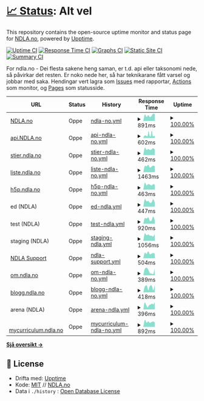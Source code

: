 # [📈 Status](https://status.ndla.no): <!--live status--> **Alt vel**

This repository contains the open-source uptime monitor and status page for [NDLA.no](https://ndla.no), powered by [Upptime](https://github.com/upptime/upptime).

[![Uptime CI](https://github.com/NDLANO/oppetid/workflows/Uptime%20CI/badge.svg)](https://github.com/NDLANO/oppetid/actions?query=workflow%3A%22Uptime+CI%22)
[![Response Time CI](https://github.com/NDLANO/oppetid/workflows/Response%20Time%20CI/badge.svg)](https://github.com/NDLANO/oppetid/actions?query=workflow%3A%22Response+Time+CI%22)
[![Graphs CI](https://github.com/NDLANO/oppetid/workflows/Graphs%20CI/badge.svg)](https://github.com/NDLANO/oppetid/actions?query=workflow%3A%22Graphs+CI%22)
[![Static Site CI](https://github.com/NDLANO/oppetid/workflows/Static%20Site%20CI/badge.svg)](https://github.com/NDLANO/oppetid/actions?query=workflow%3A%22Static+Site+CI%22)
[![Summary CI](https://github.com/NDLANO/oppetid/workflows/Summary%20CI/badge.svg)](https://github.com/NDLANO/oppetid/actions?query=workflow%3A%22Summary+CI%22)

For ndla.no - Dei flesta sakene heng saman, er t.d. api eller taksonomi nede, så påvirkar det resten. Er noko nede her, så har teknikarane fått varsel og jobbar med saka.
Hendingar vert lagra som [Issues](https://github.com/NDLANO/oppetid/issues) med rapportar, [Actions](https://github.com/NDLANO/oppetid/actions) som monitor, og [Pages](https://NDLANO.github.io/oppetid/) som statusside.

<!--start: status pages-->
<!-- This summary is generated by Upptime (https://github.com/upptime/upptime) -->
<!-- Do not edit this manually, your changes will be overwritten -->
<!-- prettier-ignore -->
| URL | Status | History | Response Time | Uptime |
| --- | ------ | ------- | ------------- | ------ |
| <img alt="" src="https://ndla.no/static/ndla-favicon.png" height="13"> [NDLA.no](https://ndla.no) | Oppe | [ndla-no.yml](https://github.com/NDLANO/oppetid/commits/HEAD/history/ndla-no.yml) | <details><summary><img alt="Response time graph" src="./graphs/ndla-no/response-time-week.png" height="20"> 891ms</summary><br><a href="https://status.ndla.no/history/ndla-no"><img alt="Response time 861" src="https://img.shields.io/endpoint?url=https%3A%2F%2Fraw.githubusercontent.com%2FNDLANO%2Foppetid%2FHEAD%2Fapi%2Fndla-no%2Fresponse-time.json"></a><br><a href="https://status.ndla.no/history/ndla-no"><img alt="24-hour response time 1172" src="https://img.shields.io/endpoint?url=https%3A%2F%2Fraw.githubusercontent.com%2FNDLANO%2Foppetid%2FHEAD%2Fapi%2Fndla-no%2Fresponse-time-day.json"></a><br><a href="https://status.ndla.no/history/ndla-no"><img alt="7-day response time 891" src="https://img.shields.io/endpoint?url=https%3A%2F%2Fraw.githubusercontent.com%2FNDLANO%2Foppetid%2FHEAD%2Fapi%2Fndla-no%2Fresponse-time-week.json"></a><br><a href="https://status.ndla.no/history/ndla-no"><img alt="30-day response time 942" src="https://img.shields.io/endpoint?url=https%3A%2F%2Fraw.githubusercontent.com%2FNDLANO%2Foppetid%2FHEAD%2Fapi%2Fndla-no%2Fresponse-time-month.json"></a><br><a href="https://status.ndla.no/history/ndla-no"><img alt="1-year response time 860" src="https://img.shields.io/endpoint?url=https%3A%2F%2Fraw.githubusercontent.com%2FNDLANO%2Foppetid%2FHEAD%2Fapi%2Fndla-no%2Fresponse-time-year.json"></a></details> | <details><summary><a href="https://status.ndla.no/history/ndla-no">100.00%</a></summary><a href="https://status.ndla.no/history/ndla-no"><img alt="All-time uptime 100.00%" src="https://img.shields.io/endpoint?url=https%3A%2F%2Fraw.githubusercontent.com%2FNDLANO%2Foppetid%2FHEAD%2Fapi%2Fndla-no%2Fuptime.json"></a><br><a href="https://status.ndla.no/history/ndla-no"><img alt="24-hour uptime 100.00%" src="https://img.shields.io/endpoint?url=https%3A%2F%2Fraw.githubusercontent.com%2FNDLANO%2Foppetid%2FHEAD%2Fapi%2Fndla-no%2Fuptime-day.json"></a><br><a href="https://status.ndla.no/history/ndla-no"><img alt="7-day uptime 100.00%" src="https://img.shields.io/endpoint?url=https%3A%2F%2Fraw.githubusercontent.com%2FNDLANO%2Foppetid%2FHEAD%2Fapi%2Fndla-no%2Fuptime-week.json"></a><br><a href="https://status.ndla.no/history/ndla-no"><img alt="30-day uptime 100.00%" src="https://img.shields.io/endpoint?url=https%3A%2F%2Fraw.githubusercontent.com%2FNDLANO%2Foppetid%2FHEAD%2Fapi%2Fndla-no%2Fuptime-month.json"></a><br><a href="https://status.ndla.no/history/ndla-no"><img alt="1-year uptime 100.00%" src="https://img.shields.io/endpoint?url=https%3A%2F%2Fraw.githubusercontent.com%2FNDLANO%2Foppetid%2FHEAD%2Fapi%2Fndla-no%2Fuptime-year.json"></a></details>
| <img alt="" src="https://ndla.no/static/ndla-favicon.png" height="13"> [api.NDLA.no](https://api.ndla.no) | Oppe | [api-ndla-no.yml](https://github.com/NDLANO/oppetid/commits/HEAD/history/api-ndla-no.yml) | <details><summary><img alt="Response time graph" src="./graphs/api-ndla-no/response-time-week.png" height="20"> 602ms</summary><br><a href="https://status.ndla.no/history/api-ndla-no"><img alt="Response time 477" src="https://img.shields.io/endpoint?url=https%3A%2F%2Fraw.githubusercontent.com%2FNDLANO%2Foppetid%2FHEAD%2Fapi%2Fapi-ndla-no%2Fresponse-time.json"></a><br><a href="https://status.ndla.no/history/api-ndla-no"><img alt="24-hour response time 452" src="https://img.shields.io/endpoint?url=https%3A%2F%2Fraw.githubusercontent.com%2FNDLANO%2Foppetid%2FHEAD%2Fapi%2Fapi-ndla-no%2Fresponse-time-day.json"></a><br><a href="https://status.ndla.no/history/api-ndla-no"><img alt="7-day response time 602" src="https://img.shields.io/endpoint?url=https%3A%2F%2Fraw.githubusercontent.com%2FNDLANO%2Foppetid%2FHEAD%2Fapi%2Fapi-ndla-no%2Fresponse-time-week.json"></a><br><a href="https://status.ndla.no/history/api-ndla-no"><img alt="30-day response time 507" src="https://img.shields.io/endpoint?url=https%3A%2F%2Fraw.githubusercontent.com%2FNDLANO%2Foppetid%2FHEAD%2Fapi%2Fapi-ndla-no%2Fresponse-time-month.json"></a><br><a href="https://status.ndla.no/history/api-ndla-no"><img alt="1-year response time 477" src="https://img.shields.io/endpoint?url=https%3A%2F%2Fraw.githubusercontent.com%2FNDLANO%2Foppetid%2FHEAD%2Fapi%2Fapi-ndla-no%2Fresponse-time-year.json"></a></details> | <details><summary><a href="https://status.ndla.no/history/api-ndla-no">100.00%</a></summary><a href="https://status.ndla.no/history/api-ndla-no"><img alt="All-time uptime 99.98%" src="https://img.shields.io/endpoint?url=https%3A%2F%2Fraw.githubusercontent.com%2FNDLANO%2Foppetid%2FHEAD%2Fapi%2Fapi-ndla-no%2Fuptime.json"></a><br><a href="https://status.ndla.no/history/api-ndla-no"><img alt="24-hour uptime 100.00%" src="https://img.shields.io/endpoint?url=https%3A%2F%2Fraw.githubusercontent.com%2FNDLANO%2Foppetid%2FHEAD%2Fapi%2Fapi-ndla-no%2Fuptime-day.json"></a><br><a href="https://status.ndla.no/history/api-ndla-no"><img alt="7-day uptime 100.00%" src="https://img.shields.io/endpoint?url=https%3A%2F%2Fraw.githubusercontent.com%2FNDLANO%2Foppetid%2FHEAD%2Fapi%2Fapi-ndla-no%2Fuptime-week.json"></a><br><a href="https://status.ndla.no/history/api-ndla-no"><img alt="30-day uptime 99.94%" src="https://img.shields.io/endpoint?url=https%3A%2F%2Fraw.githubusercontent.com%2FNDLANO%2Foppetid%2FHEAD%2Fapi%2Fapi-ndla-no%2Fuptime-month.json"></a><br><a href="https://status.ndla.no/history/api-ndla-no"><img alt="1-year uptime 99.98%" src="https://img.shields.io/endpoint?url=https%3A%2F%2Fraw.githubusercontent.com%2FNDLANO%2Foppetid%2FHEAD%2Fapi%2Fapi-ndla-no%2Fuptime-year.json"></a></details>
| <img alt="" src="https://ndla.no/static/ndla-favicon.png" height="13"> [stier.ndla.no](https://stier.ndla.no) | Oppe | [stier-ndla-no.yml](https://github.com/NDLANO/oppetid/commits/HEAD/history/stier-ndla-no.yml) | <details><summary><img alt="Response time graph" src="./graphs/stier-ndla-no/response-time-week.png" height="20"> 462ms</summary><br><a href="https://status.ndla.no/history/stier-ndla-no"><img alt="Response time 494" src="https://img.shields.io/endpoint?url=https%3A%2F%2Fraw.githubusercontent.com%2FNDLANO%2Foppetid%2FHEAD%2Fapi%2Fstier-ndla-no%2Fresponse-time.json"></a><br><a href="https://status.ndla.no/history/stier-ndla-no"><img alt="24-hour response time 574" src="https://img.shields.io/endpoint?url=https%3A%2F%2Fraw.githubusercontent.com%2FNDLANO%2Foppetid%2FHEAD%2Fapi%2Fstier-ndla-no%2Fresponse-time-day.json"></a><br><a href="https://status.ndla.no/history/stier-ndla-no"><img alt="7-day response time 462" src="https://img.shields.io/endpoint?url=https%3A%2F%2Fraw.githubusercontent.com%2FNDLANO%2Foppetid%2FHEAD%2Fapi%2Fstier-ndla-no%2Fresponse-time-week.json"></a><br><a href="https://status.ndla.no/history/stier-ndla-no"><img alt="30-day response time 493" src="https://img.shields.io/endpoint?url=https%3A%2F%2Fraw.githubusercontent.com%2FNDLANO%2Foppetid%2FHEAD%2Fapi%2Fstier-ndla-no%2Fresponse-time-month.json"></a><br><a href="https://status.ndla.no/history/stier-ndla-no"><img alt="1-year response time 491" src="https://img.shields.io/endpoint?url=https%3A%2F%2Fraw.githubusercontent.com%2FNDLANO%2Foppetid%2FHEAD%2Fapi%2Fstier-ndla-no%2Fresponse-time-year.json"></a></details> | <details><summary><a href="https://status.ndla.no/history/stier-ndla-no">100.00%</a></summary><a href="https://status.ndla.no/history/stier-ndla-no"><img alt="All-time uptime 100.00%" src="https://img.shields.io/endpoint?url=https%3A%2F%2Fraw.githubusercontent.com%2FNDLANO%2Foppetid%2FHEAD%2Fapi%2Fstier-ndla-no%2Fuptime.json"></a><br><a href="https://status.ndla.no/history/stier-ndla-no"><img alt="24-hour uptime 100.00%" src="https://img.shields.io/endpoint?url=https%3A%2F%2Fraw.githubusercontent.com%2FNDLANO%2Foppetid%2FHEAD%2Fapi%2Fstier-ndla-no%2Fuptime-day.json"></a><br><a href="https://status.ndla.no/history/stier-ndla-no"><img alt="7-day uptime 100.00%" src="https://img.shields.io/endpoint?url=https%3A%2F%2Fraw.githubusercontent.com%2FNDLANO%2Foppetid%2FHEAD%2Fapi%2Fstier-ndla-no%2Fuptime-week.json"></a><br><a href="https://status.ndla.no/history/stier-ndla-no"><img alt="30-day uptime 100.00%" src="https://img.shields.io/endpoint?url=https%3A%2F%2Fraw.githubusercontent.com%2FNDLANO%2Foppetid%2FHEAD%2Fapi%2Fstier-ndla-no%2Fuptime-month.json"></a><br><a href="https://status.ndla.no/history/stier-ndla-no"><img alt="1-year uptime 100.00%" src="https://img.shields.io/endpoint?url=https%3A%2F%2Fraw.githubusercontent.com%2FNDLANO%2Foppetid%2FHEAD%2Fapi%2Fstier-ndla-no%2Fuptime-year.json"></a></details>
| <img alt="" src="https://ndla.no/static/ndla-favicon.png" height="13"> [liste.ndla.no](https://liste.ndla.no) | Oppe | [liste-ndla-no.yml](https://github.com/NDLANO/oppetid/commits/HEAD/history/liste-ndla-no.yml) | <details><summary><img alt="Response time graph" src="./graphs/liste-ndla-no/response-time-week.png" height="20"> 1463ms</summary><br><a href="https://status.ndla.no/history/liste-ndla-no"><img alt="Response time 1134" src="https://img.shields.io/endpoint?url=https%3A%2F%2Fraw.githubusercontent.com%2FNDLANO%2Foppetid%2FHEAD%2Fapi%2Fliste-ndla-no%2Fresponse-time.json"></a><br><a href="https://status.ndla.no/history/liste-ndla-no"><img alt="24-hour response time 1973" src="https://img.shields.io/endpoint?url=https%3A%2F%2Fraw.githubusercontent.com%2FNDLANO%2Foppetid%2FHEAD%2Fapi%2Fliste-ndla-no%2Fresponse-time-day.json"></a><br><a href="https://status.ndla.no/history/liste-ndla-no"><img alt="7-day response time 1463" src="https://img.shields.io/endpoint?url=https%3A%2F%2Fraw.githubusercontent.com%2FNDLANO%2Foppetid%2FHEAD%2Fapi%2Fliste-ndla-no%2Fresponse-time-week.json"></a><br><a href="https://status.ndla.no/history/liste-ndla-no"><img alt="30-day response time 1804" src="https://img.shields.io/endpoint?url=https%3A%2F%2Fraw.githubusercontent.com%2FNDLANO%2Foppetid%2FHEAD%2Fapi%2Fliste-ndla-no%2Fresponse-time-month.json"></a><br><a href="https://status.ndla.no/history/liste-ndla-no"><img alt="1-year response time 1134" src="https://img.shields.io/endpoint?url=https%3A%2F%2Fraw.githubusercontent.com%2FNDLANO%2Foppetid%2FHEAD%2Fapi%2Fliste-ndla-no%2Fresponse-time-year.json"></a></details> | <details><summary><a href="https://status.ndla.no/history/liste-ndla-no">100.00%</a></summary><a href="https://status.ndla.no/history/liste-ndla-no"><img alt="All-time uptime 99.98%" src="https://img.shields.io/endpoint?url=https%3A%2F%2Fraw.githubusercontent.com%2FNDLANO%2Foppetid%2FHEAD%2Fapi%2Fliste-ndla-no%2Fuptime.json"></a><br><a href="https://status.ndla.no/history/liste-ndla-no"><img alt="24-hour uptime 100.00%" src="https://img.shields.io/endpoint?url=https%3A%2F%2Fraw.githubusercontent.com%2FNDLANO%2Foppetid%2FHEAD%2Fapi%2Fliste-ndla-no%2Fuptime-day.json"></a><br><a href="https://status.ndla.no/history/liste-ndla-no"><img alt="7-day uptime 100.00%" src="https://img.shields.io/endpoint?url=https%3A%2F%2Fraw.githubusercontent.com%2FNDLANO%2Foppetid%2FHEAD%2Fapi%2Fliste-ndla-no%2Fuptime-week.json"></a><br><a href="https://status.ndla.no/history/liste-ndla-no"><img alt="30-day uptime 100.00%" src="https://img.shields.io/endpoint?url=https%3A%2F%2Fraw.githubusercontent.com%2FNDLANO%2Foppetid%2FHEAD%2Fapi%2Fliste-ndla-no%2Fuptime-month.json"></a><br><a href="https://status.ndla.no/history/liste-ndla-no"><img alt="1-year uptime 99.98%" src="https://img.shields.io/endpoint?url=https%3A%2F%2Fraw.githubusercontent.com%2FNDLANO%2Foppetid%2FHEAD%2Fapi%2Fliste-ndla-no%2Fuptime-year.json"></a></details>
| <img alt="" src="https://h5p.org/sites/all/themes/professional_themec/favicon.ico" height="13"> [h5p.ndla.no](https://ca.h5p.ndla.no/h5p) | Oppe | [h5p-ndla-no.yml](https://github.com/NDLANO/oppetid/commits/HEAD/history/h5p-ndla-no.yml) | <details><summary><img alt="Response time graph" src="./graphs/h5p-ndla-no/response-time-week.png" height="20"> 463ms</summary><br><a href="https://status.ndla.no/history/h5p-ndla-no"><img alt="Response time 548" src="https://img.shields.io/endpoint?url=https%3A%2F%2Fraw.githubusercontent.com%2FNDLANO%2Foppetid%2FHEAD%2Fapi%2Fh5p-ndla-no%2Fresponse-time.json"></a><br><a href="https://status.ndla.no/history/h5p-ndla-no"><img alt="24-hour response time 608" src="https://img.shields.io/endpoint?url=https%3A%2F%2Fraw.githubusercontent.com%2FNDLANO%2Foppetid%2FHEAD%2Fapi%2Fh5p-ndla-no%2Fresponse-time-day.json"></a><br><a href="https://status.ndla.no/history/h5p-ndla-no"><img alt="7-day response time 463" src="https://img.shields.io/endpoint?url=https%3A%2F%2Fraw.githubusercontent.com%2FNDLANO%2Foppetid%2FHEAD%2Fapi%2Fh5p-ndla-no%2Fresponse-time-week.json"></a><br><a href="https://status.ndla.no/history/h5p-ndla-no"><img alt="30-day response time 521" src="https://img.shields.io/endpoint?url=https%3A%2F%2Fraw.githubusercontent.com%2FNDLANO%2Foppetid%2FHEAD%2Fapi%2Fh5p-ndla-no%2Fresponse-time-month.json"></a><br><a href="https://status.ndla.no/history/h5p-ndla-no"><img alt="1-year response time 546" src="https://img.shields.io/endpoint?url=https%3A%2F%2Fraw.githubusercontent.com%2FNDLANO%2Foppetid%2FHEAD%2Fapi%2Fh5p-ndla-no%2Fresponse-time-year.json"></a></details> | <details><summary><a href="https://status.ndla.no/history/h5p-ndla-no">100.00%</a></summary><a href="https://status.ndla.no/history/h5p-ndla-no"><img alt="All-time uptime 100.00%" src="https://img.shields.io/endpoint?url=https%3A%2F%2Fraw.githubusercontent.com%2FNDLANO%2Foppetid%2FHEAD%2Fapi%2Fh5p-ndla-no%2Fuptime.json"></a><br><a href="https://status.ndla.no/history/h5p-ndla-no"><img alt="24-hour uptime 100.00%" src="https://img.shields.io/endpoint?url=https%3A%2F%2Fraw.githubusercontent.com%2FNDLANO%2Foppetid%2FHEAD%2Fapi%2Fh5p-ndla-no%2Fuptime-day.json"></a><br><a href="https://status.ndla.no/history/h5p-ndla-no"><img alt="7-day uptime 100.00%" src="https://img.shields.io/endpoint?url=https%3A%2F%2Fraw.githubusercontent.com%2FNDLANO%2Foppetid%2FHEAD%2Fapi%2Fh5p-ndla-no%2Fuptime-week.json"></a><br><a href="https://status.ndla.no/history/h5p-ndla-no"><img alt="30-day uptime 100.00%" src="https://img.shields.io/endpoint?url=https%3A%2F%2Fraw.githubusercontent.com%2FNDLANO%2Foppetid%2FHEAD%2Fapi%2Fh5p-ndla-no%2Fuptime-month.json"></a><br><a href="https://status.ndla.no/history/h5p-ndla-no"><img alt="1-year uptime 100.00%" src="https://img.shields.io/endpoint?url=https%3A%2F%2Fraw.githubusercontent.com%2FNDLANO%2Foppetid%2FHEAD%2Fapi%2Fh5p-ndla-no%2Fuptime-year.json"></a></details>
| <img alt="" src="https://ndla.no/static/ndla-favicon.png" height="13"> ed (NDLA) | Oppe | [ed-ndla.yml](https://github.com/NDLANO/oppetid/commits/HEAD/history/ed-ndla.yml) | <details><summary><img alt="Response time graph" src="./graphs/ed-ndla/response-time-week.png" height="20"> 447ms</summary><br><a href="https://status.ndla.no/history/ed-ndla"><img alt="Response time 478" src="https://img.shields.io/endpoint?url=https%3A%2F%2Fraw.githubusercontent.com%2FNDLANO%2Foppetid%2FHEAD%2Fapi%2Fed-ndla%2Fresponse-time.json"></a><br><a href="https://status.ndla.no/history/ed-ndla"><img alt="24-hour response time 761" src="https://img.shields.io/endpoint?url=https%3A%2F%2Fraw.githubusercontent.com%2FNDLANO%2Foppetid%2FHEAD%2Fapi%2Fed-ndla%2Fresponse-time-day.json"></a><br><a href="https://status.ndla.no/history/ed-ndla"><img alt="7-day response time 447" src="https://img.shields.io/endpoint?url=https%3A%2F%2Fraw.githubusercontent.com%2FNDLANO%2Foppetid%2FHEAD%2Fapi%2Fed-ndla%2Fresponse-time-week.json"></a><br><a href="https://status.ndla.no/history/ed-ndla"><img alt="30-day response time 487" src="https://img.shields.io/endpoint?url=https%3A%2F%2Fraw.githubusercontent.com%2FNDLANO%2Foppetid%2FHEAD%2Fapi%2Fed-ndla%2Fresponse-time-month.json"></a><br><a href="https://status.ndla.no/history/ed-ndla"><img alt="1-year response time 476" src="https://img.shields.io/endpoint?url=https%3A%2F%2Fraw.githubusercontent.com%2FNDLANO%2Foppetid%2FHEAD%2Fapi%2Fed-ndla%2Fresponse-time-year.json"></a></details> | <details><summary><a href="https://status.ndla.no/history/ed-ndla">100.00%</a></summary><a href="https://status.ndla.no/history/ed-ndla"><img alt="All-time uptime 100.00%" src="https://img.shields.io/endpoint?url=https%3A%2F%2Fraw.githubusercontent.com%2FNDLANO%2Foppetid%2FHEAD%2Fapi%2Fed-ndla%2Fuptime.json"></a><br><a href="https://status.ndla.no/history/ed-ndla"><img alt="24-hour uptime 100.00%" src="https://img.shields.io/endpoint?url=https%3A%2F%2Fraw.githubusercontent.com%2FNDLANO%2Foppetid%2FHEAD%2Fapi%2Fed-ndla%2Fuptime-day.json"></a><br><a href="https://status.ndla.no/history/ed-ndla"><img alt="7-day uptime 100.00%" src="https://img.shields.io/endpoint?url=https%3A%2F%2Fraw.githubusercontent.com%2FNDLANO%2Foppetid%2FHEAD%2Fapi%2Fed-ndla%2Fuptime-week.json"></a><br><a href="https://status.ndla.no/history/ed-ndla"><img alt="30-day uptime 100.00%" src="https://img.shields.io/endpoint?url=https%3A%2F%2Fraw.githubusercontent.com%2FNDLANO%2Foppetid%2FHEAD%2Fapi%2Fed-ndla%2Fuptime-month.json"></a><br><a href="https://status.ndla.no/history/ed-ndla"><img alt="1-year uptime 100.00%" src="https://img.shields.io/endpoint?url=https%3A%2F%2Fraw.githubusercontent.com%2FNDLANO%2Foppetid%2FHEAD%2Fapi%2Fed-ndla%2Fuptime-year.json"></a></details>
| <img alt="" src="https://ndla.no/static/ndla-favicon.png" height="13"> test (NDLA) | Oppe | [test-ndla.yml](https://github.com/NDLANO/oppetid/commits/HEAD/history/test-ndla.yml) | <details><summary><img alt="Response time graph" src="./graphs/test-ndla/response-time-week.png" height="20"> 920ms</summary><br><a href="https://status.ndla.no/history/test-ndla"><img alt="Response time 925" src="https://img.shields.io/endpoint?url=https%3A%2F%2Fraw.githubusercontent.com%2FNDLANO%2Foppetid%2FHEAD%2Fapi%2Ftest-ndla%2Fresponse-time.json"></a><br><a href="https://status.ndla.no/history/test-ndla"><img alt="24-hour response time 1392" src="https://img.shields.io/endpoint?url=https%3A%2F%2Fraw.githubusercontent.com%2FNDLANO%2Foppetid%2FHEAD%2Fapi%2Ftest-ndla%2Fresponse-time-day.json"></a><br><a href="https://status.ndla.no/history/test-ndla"><img alt="7-day response time 920" src="https://img.shields.io/endpoint?url=https%3A%2F%2Fraw.githubusercontent.com%2FNDLANO%2Foppetid%2FHEAD%2Fapi%2Ftest-ndla%2Fresponse-time-week.json"></a><br><a href="https://status.ndla.no/history/test-ndla"><img alt="30-day response time 1046" src="https://img.shields.io/endpoint?url=https%3A%2F%2Fraw.githubusercontent.com%2FNDLANO%2Foppetid%2FHEAD%2Fapi%2Ftest-ndla%2Fresponse-time-month.json"></a><br><a href="https://status.ndla.no/history/test-ndla"><img alt="1-year response time 926" src="https://img.shields.io/endpoint?url=https%3A%2F%2Fraw.githubusercontent.com%2FNDLANO%2Foppetid%2FHEAD%2Fapi%2Ftest-ndla%2Fresponse-time-year.json"></a></details> | <details><summary><a href="https://status.ndla.no/history/test-ndla">100.00%</a></summary><a href="https://status.ndla.no/history/test-ndla"><img alt="All-time uptime 99.99%" src="https://img.shields.io/endpoint?url=https%3A%2F%2Fraw.githubusercontent.com%2FNDLANO%2Foppetid%2FHEAD%2Fapi%2Ftest-ndla%2Fuptime.json"></a><br><a href="https://status.ndla.no/history/test-ndla"><img alt="24-hour uptime 100.00%" src="https://img.shields.io/endpoint?url=https%3A%2F%2Fraw.githubusercontent.com%2FNDLANO%2Foppetid%2FHEAD%2Fapi%2Ftest-ndla%2Fuptime-day.json"></a><br><a href="https://status.ndla.no/history/test-ndla"><img alt="7-day uptime 100.00%" src="https://img.shields.io/endpoint?url=https%3A%2F%2Fraw.githubusercontent.com%2FNDLANO%2Foppetid%2FHEAD%2Fapi%2Ftest-ndla%2Fuptime-week.json"></a><br><a href="https://status.ndla.no/history/test-ndla"><img alt="30-day uptime 100.00%" src="https://img.shields.io/endpoint?url=https%3A%2F%2Fraw.githubusercontent.com%2FNDLANO%2Foppetid%2FHEAD%2Fapi%2Ftest-ndla%2Fuptime-month.json"></a><br><a href="https://status.ndla.no/history/test-ndla"><img alt="1-year uptime 99.99%" src="https://img.shields.io/endpoint?url=https%3A%2F%2Fraw.githubusercontent.com%2FNDLANO%2Foppetid%2FHEAD%2Fapi%2Ftest-ndla%2Fuptime-year.json"></a></details>
| <img alt="" src="https://ndla.no/static/ndla-favicon.png" height="13"> staging (NDLA) | Oppe | [staging-ndla.yml](https://github.com/NDLANO/oppetid/commits/HEAD/history/staging-ndla.yml) | <details><summary><img alt="Response time graph" src="./graphs/staging-ndla/response-time-week.png" height="20"> 1056ms</summary><br><a href="https://status.ndla.no/history/staging-ndla"><img alt="Response time 915" src="https://img.shields.io/endpoint?url=https%3A%2F%2Fraw.githubusercontent.com%2FNDLANO%2Foppetid%2FHEAD%2Fapi%2Fstaging-ndla%2Fresponse-time.json"></a><br><a href="https://status.ndla.no/history/staging-ndla"><img alt="24-hour response time 1395" src="https://img.shields.io/endpoint?url=https%3A%2F%2Fraw.githubusercontent.com%2FNDLANO%2Foppetid%2FHEAD%2Fapi%2Fstaging-ndla%2Fresponse-time-day.json"></a><br><a href="https://status.ndla.no/history/staging-ndla"><img alt="7-day response time 1056" src="https://img.shields.io/endpoint?url=https%3A%2F%2Fraw.githubusercontent.com%2FNDLANO%2Foppetid%2FHEAD%2Fapi%2Fstaging-ndla%2Fresponse-time-week.json"></a><br><a href="https://status.ndla.no/history/staging-ndla"><img alt="30-day response time 1128" src="https://img.shields.io/endpoint?url=https%3A%2F%2Fraw.githubusercontent.com%2FNDLANO%2Foppetid%2FHEAD%2Fapi%2Fstaging-ndla%2Fresponse-time-month.json"></a><br><a href="https://status.ndla.no/history/staging-ndla"><img alt="1-year response time 917" src="https://img.shields.io/endpoint?url=https%3A%2F%2Fraw.githubusercontent.com%2FNDLANO%2Foppetid%2FHEAD%2Fapi%2Fstaging-ndla%2Fresponse-time-year.json"></a></details> | <details><summary><a href="https://status.ndla.no/history/staging-ndla">100.00%</a></summary><a href="https://status.ndla.no/history/staging-ndla"><img alt="All-time uptime 100.00%" src="https://img.shields.io/endpoint?url=https%3A%2F%2Fraw.githubusercontent.com%2FNDLANO%2Foppetid%2FHEAD%2Fapi%2Fstaging-ndla%2Fuptime.json"></a><br><a href="https://status.ndla.no/history/staging-ndla"><img alt="24-hour uptime 100.00%" src="https://img.shields.io/endpoint?url=https%3A%2F%2Fraw.githubusercontent.com%2FNDLANO%2Foppetid%2FHEAD%2Fapi%2Fstaging-ndla%2Fuptime-day.json"></a><br><a href="https://status.ndla.no/history/staging-ndla"><img alt="7-day uptime 100.00%" src="https://img.shields.io/endpoint?url=https%3A%2F%2Fraw.githubusercontent.com%2FNDLANO%2Foppetid%2FHEAD%2Fapi%2Fstaging-ndla%2Fuptime-week.json"></a><br><a href="https://status.ndla.no/history/staging-ndla"><img alt="30-day uptime 100.00%" src="https://img.shields.io/endpoint?url=https%3A%2F%2Fraw.githubusercontent.com%2FNDLANO%2Foppetid%2FHEAD%2Fapi%2Fstaging-ndla%2Fuptime-month.json"></a><br><a href="https://status.ndla.no/history/staging-ndla"><img alt="1-year uptime 100.00%" src="https://img.shields.io/endpoint?url=https%3A%2F%2Fraw.githubusercontent.com%2FNDLANO%2Foppetid%2FHEAD%2Fapi%2Fstaging-ndla%2Fuptime-year.json"></a></details>
| <img alt="" src="https://ndla.no/static/ndla-favicon.png" height="13"> [NDLA Support](https://ndla.zendesk.com/) | Oppe | [ndla-support.yml](https://github.com/NDLANO/oppetid/commits/HEAD/history/ndla-support.yml) | <details><summary><img alt="Response time graph" src="./graphs/ndla-support/response-time-week.png" height="20"> 504ms</summary><br><a href="https://status.ndla.no/history/ndla-support"><img alt="Response time 684" src="https://img.shields.io/endpoint?url=https%3A%2F%2Fraw.githubusercontent.com%2FNDLANO%2Foppetid%2FHEAD%2Fapi%2Fndla-support%2Fresponse-time.json"></a><br><a href="https://status.ndla.no/history/ndla-support"><img alt="24-hour response time 528" src="https://img.shields.io/endpoint?url=https%3A%2F%2Fraw.githubusercontent.com%2FNDLANO%2Foppetid%2FHEAD%2Fapi%2Fndla-support%2Fresponse-time-day.json"></a><br><a href="https://status.ndla.no/history/ndla-support"><img alt="7-day response time 504" src="https://img.shields.io/endpoint?url=https%3A%2F%2Fraw.githubusercontent.com%2FNDLANO%2Foppetid%2FHEAD%2Fapi%2Fndla-support%2Fresponse-time-week.json"></a><br><a href="https://status.ndla.no/history/ndla-support"><img alt="30-day response time 824" src="https://img.shields.io/endpoint?url=https%3A%2F%2Fraw.githubusercontent.com%2FNDLANO%2Foppetid%2FHEAD%2Fapi%2Fndla-support%2Fresponse-time-month.json"></a><br><a href="https://status.ndla.no/history/ndla-support"><img alt="1-year response time 674" src="https://img.shields.io/endpoint?url=https%3A%2F%2Fraw.githubusercontent.com%2FNDLANO%2Foppetid%2FHEAD%2Fapi%2Fndla-support%2Fresponse-time-year.json"></a></details> | <details><summary><a href="https://status.ndla.no/history/ndla-support">100.00%</a></summary><a href="https://status.ndla.no/history/ndla-support"><img alt="All-time uptime 99.99%" src="https://img.shields.io/endpoint?url=https%3A%2F%2Fraw.githubusercontent.com%2FNDLANO%2Foppetid%2FHEAD%2Fapi%2Fndla-support%2Fuptime.json"></a><br><a href="https://status.ndla.no/history/ndla-support"><img alt="24-hour uptime 100.00%" src="https://img.shields.io/endpoint?url=https%3A%2F%2Fraw.githubusercontent.com%2FNDLANO%2Foppetid%2FHEAD%2Fapi%2Fndla-support%2Fuptime-day.json"></a><br><a href="https://status.ndla.no/history/ndla-support"><img alt="7-day uptime 100.00%" src="https://img.shields.io/endpoint?url=https%3A%2F%2Fraw.githubusercontent.com%2FNDLANO%2Foppetid%2FHEAD%2Fapi%2Fndla-support%2Fuptime-week.json"></a><br><a href="https://status.ndla.no/history/ndla-support"><img alt="30-day uptime 100.00%" src="https://img.shields.io/endpoint?url=https%3A%2F%2Fraw.githubusercontent.com%2FNDLANO%2Foppetid%2FHEAD%2Fapi%2Fndla-support%2Fuptime-month.json"></a><br><a href="https://status.ndla.no/history/ndla-support"><img alt="1-year uptime 99.99%" src="https://img.shields.io/endpoint?url=https%3A%2F%2Fraw.githubusercontent.com%2FNDLANO%2Foppetid%2FHEAD%2Fapi%2Fndla-support%2Fuptime-year.json"></a></details>
| <img alt="" src="https://ndla.no/static/ndla-favicon.png" height="13"> [om.ndla.no](https://om.ndla.no) | Oppe | [om-ndla-no.yml](https://github.com/NDLANO/oppetid/commits/HEAD/history/om-ndla-no.yml) | <details><summary><img alt="Response time graph" src="./graphs/om-ndla-no/response-time-week.png" height="20"> 389ms</summary><br><a href="https://status.ndla.no/history/om-ndla-no"><img alt="Response time 408" src="https://img.shields.io/endpoint?url=https%3A%2F%2Fraw.githubusercontent.com%2FNDLANO%2Foppetid%2FHEAD%2Fapi%2Fom-ndla-no%2Fresponse-time.json"></a><br><a href="https://status.ndla.no/history/om-ndla-no"><img alt="24-hour response time 508" src="https://img.shields.io/endpoint?url=https%3A%2F%2Fraw.githubusercontent.com%2FNDLANO%2Foppetid%2FHEAD%2Fapi%2Fom-ndla-no%2Fresponse-time-day.json"></a><br><a href="https://status.ndla.no/history/om-ndla-no"><img alt="7-day response time 389" src="https://img.shields.io/endpoint?url=https%3A%2F%2Fraw.githubusercontent.com%2FNDLANO%2Foppetid%2FHEAD%2Fapi%2Fom-ndla-no%2Fresponse-time-week.json"></a><br><a href="https://status.ndla.no/history/om-ndla-no"><img alt="30-day response time 486" src="https://img.shields.io/endpoint?url=https%3A%2F%2Fraw.githubusercontent.com%2FNDLANO%2Foppetid%2FHEAD%2Fapi%2Fom-ndla-no%2Fresponse-time-month.json"></a><br><a href="https://status.ndla.no/history/om-ndla-no"><img alt="1-year response time 408" src="https://img.shields.io/endpoint?url=https%3A%2F%2Fraw.githubusercontent.com%2FNDLANO%2Foppetid%2FHEAD%2Fapi%2Fom-ndla-no%2Fresponse-time-year.json"></a></details> | <details><summary><a href="https://status.ndla.no/history/om-ndla-no">100.00%</a></summary><a href="https://status.ndla.no/history/om-ndla-no"><img alt="All-time uptime 100.00%" src="https://img.shields.io/endpoint?url=https%3A%2F%2Fraw.githubusercontent.com%2FNDLANO%2Foppetid%2FHEAD%2Fapi%2Fom-ndla-no%2Fuptime.json"></a><br><a href="https://status.ndla.no/history/om-ndla-no"><img alt="24-hour uptime 100.00%" src="https://img.shields.io/endpoint?url=https%3A%2F%2Fraw.githubusercontent.com%2FNDLANO%2Foppetid%2FHEAD%2Fapi%2Fom-ndla-no%2Fuptime-day.json"></a><br><a href="https://status.ndla.no/history/om-ndla-no"><img alt="7-day uptime 100.00%" src="https://img.shields.io/endpoint?url=https%3A%2F%2Fraw.githubusercontent.com%2FNDLANO%2Foppetid%2FHEAD%2Fapi%2Fom-ndla-no%2Fuptime-week.json"></a><br><a href="https://status.ndla.no/history/om-ndla-no"><img alt="30-day uptime 100.00%" src="https://img.shields.io/endpoint?url=https%3A%2F%2Fraw.githubusercontent.com%2FNDLANO%2Foppetid%2FHEAD%2Fapi%2Fom-ndla-no%2Fuptime-month.json"></a><br><a href="https://status.ndla.no/history/om-ndla-no"><img alt="1-year uptime 100.00%" src="https://img.shields.io/endpoint?url=https%3A%2F%2Fraw.githubusercontent.com%2FNDLANO%2Foppetid%2FHEAD%2Fapi%2Fom-ndla-no%2Fuptime-year.json"></a></details>
| <img alt="" src="https://ndla.no/static/ndla-favicon.png" height="13"> [blogg.ndla.no](https://blogg.ndla.no) | Oppe | [blogg-ndla-no.yml](https://github.com/NDLANO/oppetid/commits/HEAD/history/blogg-ndla-no.yml) | <details><summary><img alt="Response time graph" src="./graphs/blogg-ndla-no/response-time-week.png" height="20"> 418ms</summary><br><a href="https://status.ndla.no/history/blogg-ndla-no"><img alt="Response time 537" src="https://img.shields.io/endpoint?url=https%3A%2F%2Fraw.githubusercontent.com%2FNDLANO%2Foppetid%2FHEAD%2Fapi%2Fblogg-ndla-no%2Fresponse-time.json"></a><br><a href="https://status.ndla.no/history/blogg-ndla-no"><img alt="24-hour response time 89" src="https://img.shields.io/endpoint?url=https%3A%2F%2Fraw.githubusercontent.com%2FNDLANO%2Foppetid%2FHEAD%2Fapi%2Fblogg-ndla-no%2Fresponse-time-day.json"></a><br><a href="https://status.ndla.no/history/blogg-ndla-no"><img alt="7-day response time 418" src="https://img.shields.io/endpoint?url=https%3A%2F%2Fraw.githubusercontent.com%2FNDLANO%2Foppetid%2FHEAD%2Fapi%2Fblogg-ndla-no%2Fresponse-time-week.json"></a><br><a href="https://status.ndla.no/history/blogg-ndla-no"><img alt="30-day response time 525" src="https://img.shields.io/endpoint?url=https%3A%2F%2Fraw.githubusercontent.com%2FNDLANO%2Foppetid%2FHEAD%2Fapi%2Fblogg-ndla-no%2Fresponse-time-month.json"></a><br><a href="https://status.ndla.no/history/blogg-ndla-no"><img alt="1-year response time 537" src="https://img.shields.io/endpoint?url=https%3A%2F%2Fraw.githubusercontent.com%2FNDLANO%2Foppetid%2FHEAD%2Fapi%2Fblogg-ndla-no%2Fresponse-time-year.json"></a></details> | <details><summary><a href="https://status.ndla.no/history/blogg-ndla-no">100.00%</a></summary><a href="https://status.ndla.no/history/blogg-ndla-no"><img alt="All-time uptime 100.00%" src="https://img.shields.io/endpoint?url=https%3A%2F%2Fraw.githubusercontent.com%2FNDLANO%2Foppetid%2FHEAD%2Fapi%2Fblogg-ndla-no%2Fuptime.json"></a><br><a href="https://status.ndla.no/history/blogg-ndla-no"><img alt="24-hour uptime 100.00%" src="https://img.shields.io/endpoint?url=https%3A%2F%2Fraw.githubusercontent.com%2FNDLANO%2Foppetid%2FHEAD%2Fapi%2Fblogg-ndla-no%2Fuptime-day.json"></a><br><a href="https://status.ndla.no/history/blogg-ndla-no"><img alt="7-day uptime 100.00%" src="https://img.shields.io/endpoint?url=https%3A%2F%2Fraw.githubusercontent.com%2FNDLANO%2Foppetid%2FHEAD%2Fapi%2Fblogg-ndla-no%2Fuptime-week.json"></a><br><a href="https://status.ndla.no/history/blogg-ndla-no"><img alt="30-day uptime 100.00%" src="https://img.shields.io/endpoint?url=https%3A%2F%2Fraw.githubusercontent.com%2FNDLANO%2Foppetid%2FHEAD%2Fapi%2Fblogg-ndla-no%2Fuptime-month.json"></a><br><a href="https://status.ndla.no/history/blogg-ndla-no"><img alt="1-year uptime 100.00%" src="https://img.shields.io/endpoint?url=https%3A%2F%2Fraw.githubusercontent.com%2FNDLANO%2Foppetid%2FHEAD%2Fapi%2Fblogg-ndla-no%2Fuptime-year.json"></a></details>
| <img alt="" src="https://ndla.no/static/ndla-favicon.png" height="13"> arena (NDLA) | Oppe | [arena-ndla.yml](https://github.com/NDLANO/oppetid/commits/HEAD/history/arena-ndla.yml) | <details><summary><img alt="Response time graph" src="./graphs/arena-ndla/response-time-week.png" height="20"> 396ms</summary><br><a href="https://status.ndla.no/history/arena-ndla"><img alt="Response time 428" src="https://img.shields.io/endpoint?url=https%3A%2F%2Fraw.githubusercontent.com%2FNDLANO%2Foppetid%2FHEAD%2Fapi%2Farena-ndla%2Fresponse-time.json"></a><br><a href="https://status.ndla.no/history/arena-ndla"><img alt="24-hour response time 202" src="https://img.shields.io/endpoint?url=https%3A%2F%2Fraw.githubusercontent.com%2FNDLANO%2Foppetid%2FHEAD%2Fapi%2Farena-ndla%2Fresponse-time-day.json"></a><br><a href="https://status.ndla.no/history/arena-ndla"><img alt="7-day response time 396" src="https://img.shields.io/endpoint?url=https%3A%2F%2Fraw.githubusercontent.com%2FNDLANO%2Foppetid%2FHEAD%2Fapi%2Farena-ndla%2Fresponse-time-week.json"></a><br><a href="https://status.ndla.no/history/arena-ndla"><img alt="30-day response time 409" src="https://img.shields.io/endpoint?url=https%3A%2F%2Fraw.githubusercontent.com%2FNDLANO%2Foppetid%2FHEAD%2Fapi%2Farena-ndla%2Fresponse-time-month.json"></a><br><a href="https://status.ndla.no/history/arena-ndla"><img alt="1-year response time 428" src="https://img.shields.io/endpoint?url=https%3A%2F%2Fraw.githubusercontent.com%2FNDLANO%2Foppetid%2FHEAD%2Fapi%2Farena-ndla%2Fresponse-time-year.json"></a></details> | <details><summary><a href="https://status.ndla.no/history/arena-ndla">100.00%</a></summary><a href="https://status.ndla.no/history/arena-ndla"><img alt="All-time uptime 100.00%" src="https://img.shields.io/endpoint?url=https%3A%2F%2Fraw.githubusercontent.com%2FNDLANO%2Foppetid%2FHEAD%2Fapi%2Farena-ndla%2Fuptime.json"></a><br><a href="https://status.ndla.no/history/arena-ndla"><img alt="24-hour uptime 100.00%" src="https://img.shields.io/endpoint?url=https%3A%2F%2Fraw.githubusercontent.com%2FNDLANO%2Foppetid%2FHEAD%2Fapi%2Farena-ndla%2Fuptime-day.json"></a><br><a href="https://status.ndla.no/history/arena-ndla"><img alt="7-day uptime 100.00%" src="https://img.shields.io/endpoint?url=https%3A%2F%2Fraw.githubusercontent.com%2FNDLANO%2Foppetid%2FHEAD%2Fapi%2Farena-ndla%2Fuptime-week.json"></a><br><a href="https://status.ndla.no/history/arena-ndla"><img alt="30-day uptime 100.00%" src="https://img.shields.io/endpoint?url=https%3A%2F%2Fraw.githubusercontent.com%2FNDLANO%2Foppetid%2FHEAD%2Fapi%2Farena-ndla%2Fuptime-month.json"></a><br><a href="https://status.ndla.no/history/arena-ndla"><img alt="1-year uptime 100.00%" src="https://img.shields.io/endpoint?url=https%3A%2F%2Fraw.githubusercontent.com%2FNDLANO%2Foppetid%2FHEAD%2Fapi%2Farena-ndla%2Fuptime-year.json"></a></details>
| <img alt="" src="https://ndla.no/static/ndla-favicon.png" height="13"> [mycurriculum.ndla.no](https://mycurriculum.ndla.no) | Oppe | [mycurriculum-ndla-no.yml](https://github.com/NDLANO/oppetid/commits/HEAD/history/mycurriculum-ndla-no.yml) | <details><summary><img alt="Response time graph" src="./graphs/mycurriculum-ndla-no/response-time-week.png" height="20"> 892ms</summary><br><a href="https://status.ndla.no/history/mycurriculum-ndla-no"><img alt="Response time 1034" src="https://img.shields.io/endpoint?url=https%3A%2F%2Fraw.githubusercontent.com%2FNDLANO%2Foppetid%2FHEAD%2Fapi%2Fmycurriculum-ndla-no%2Fresponse-time.json"></a><br><a href="https://status.ndla.no/history/mycurriculum-ndla-no"><img alt="24-hour response time 1192" src="https://img.shields.io/endpoint?url=https%3A%2F%2Fraw.githubusercontent.com%2FNDLANO%2Foppetid%2FHEAD%2Fapi%2Fmycurriculum-ndla-no%2Fresponse-time-day.json"></a><br><a href="https://status.ndla.no/history/mycurriculum-ndla-no"><img alt="7-day response time 892" src="https://img.shields.io/endpoint?url=https%3A%2F%2Fraw.githubusercontent.com%2FNDLANO%2Foppetid%2FHEAD%2Fapi%2Fmycurriculum-ndla-no%2Fresponse-time-week.json"></a><br><a href="https://status.ndla.no/history/mycurriculum-ndla-no"><img alt="30-day response time 1021" src="https://img.shields.io/endpoint?url=https%3A%2F%2Fraw.githubusercontent.com%2FNDLANO%2Foppetid%2FHEAD%2Fapi%2Fmycurriculum-ndla-no%2Fresponse-time-month.json"></a><br><a href="https://status.ndla.no/history/mycurriculum-ndla-no"><img alt="1-year response time 1034" src="https://img.shields.io/endpoint?url=https%3A%2F%2Fraw.githubusercontent.com%2FNDLANO%2Foppetid%2FHEAD%2Fapi%2Fmycurriculum-ndla-no%2Fresponse-time-year.json"></a></details> | <details><summary><a href="https://status.ndla.no/history/mycurriculum-ndla-no">100.00%</a></summary><a href="https://status.ndla.no/history/mycurriculum-ndla-no"><img alt="All-time uptime 99.48%" src="https://img.shields.io/endpoint?url=https%3A%2F%2Fraw.githubusercontent.com%2FNDLANO%2Foppetid%2FHEAD%2Fapi%2Fmycurriculum-ndla-no%2Fuptime.json"></a><br><a href="https://status.ndla.no/history/mycurriculum-ndla-no"><img alt="24-hour uptime 100.00%" src="https://img.shields.io/endpoint?url=https%3A%2F%2Fraw.githubusercontent.com%2FNDLANO%2Foppetid%2FHEAD%2Fapi%2Fmycurriculum-ndla-no%2Fuptime-day.json"></a><br><a href="https://status.ndla.no/history/mycurriculum-ndla-no"><img alt="7-day uptime 100.00%" src="https://img.shields.io/endpoint?url=https%3A%2F%2Fraw.githubusercontent.com%2FNDLANO%2Foppetid%2FHEAD%2Fapi%2Fmycurriculum-ndla-no%2Fuptime-week.json"></a><br><a href="https://status.ndla.no/history/mycurriculum-ndla-no"><img alt="30-day uptime 100.00%" src="https://img.shields.io/endpoint?url=https%3A%2F%2Fraw.githubusercontent.com%2FNDLANO%2Foppetid%2FHEAD%2Fapi%2Fmycurriculum-ndla-no%2Fuptime-month.json"></a><br><a href="https://status.ndla.no/history/mycurriculum-ndla-no"><img alt="1-year uptime 99.48%" src="https://img.shields.io/endpoint?url=https%3A%2F%2Fraw.githubusercontent.com%2FNDLANO%2Foppetid%2FHEAD%2Fapi%2Fmycurriculum-ndla-no%2Fuptime-year.json"></a></details>

<!--end: status pages-->

[**Sjå oversikt →**](https://status.ndla.no/)

## 📄 License

- Drifta med: [Upptime](https://github.com/upptime/upptime)
- Kode: [MIT](./LICENSE) // [NDLA.no](https://github.com/NDLANO)
- Data i `./history` : [Open Database License](https://opendatacommons.org/licenses/odbl/1-0/)
